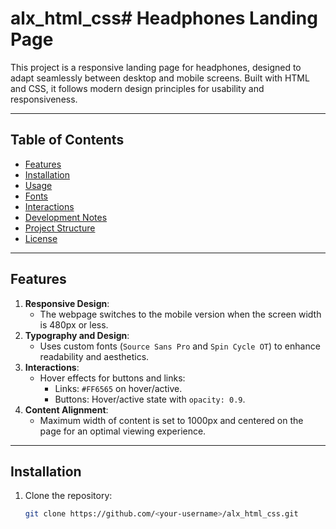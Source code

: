 # alx_html_css# Headphones Landing Page

This project is a responsive landing page for headphones, designed to adapt seamlessly between desktop and mobile screens. Built with HTML and CSS, it follows modern design principles for usability and responsiveness.  

---

## Table of Contents
- [Features](#features)
- [Installation](#installation)
- [Usage](#usage)
- [Fonts](#fonts)
- [Interactions](#interactions)
- [Development Notes](#development-notes)
- [Project Structure](#project-structure)
- [License](#license)

---

## Features

1. **Responsive Design**:  
   - The webpage switches to the mobile version when the screen width is 480px or less.
2. **Typography and Design**:  
   - Uses custom fonts (`Source Sans Pro` and `Spin Cycle OT`) to enhance readability and aesthetics.
3. **Interactions**:  
   - Hover effects for buttons and links:
     - Links: `#FF6565` on hover/active.
     - Buttons: Hover/active state with `opacity: 0.9`.
4. **Content Alignment**:  
   - Maximum width of content is set to 1000px and centered on the page for an optimal viewing experience.

---

## Installation

1. Clone the repository:
   ```bash
   git clone https://github.com/<your-username>/alx_html_css.git
